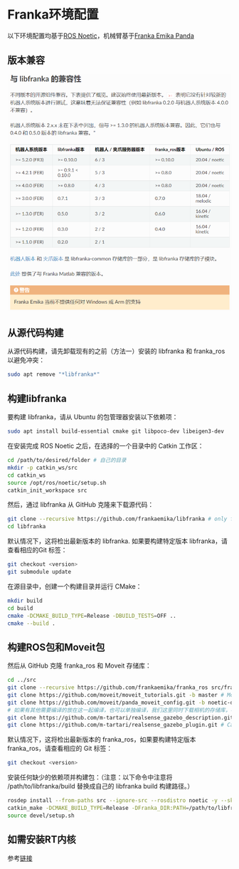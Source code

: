 # Franka环境配置
以下环境配置均基于[ROS Noetic](https://wiki.ros.org/noetic/Installation/Ubuntu)，机械臂基于[Franka Emika Panda](https://github.com/Liujian1997/Franka_env-Installation/Franka_Emika_Panda_Instruction_Handbook_CN.pdf)
## 版本兼容

![](https://github.com/Liujian1997/Franka_env-Installation/blob/main/img/Snipaste_2024-07-11_12-21-44.png)

## 从源代码构建

从源代码构建，请先卸载现有的之前（方法一）安装的 libfranka 和 franka_ros 以避免冲突：
```bash
sudo apt remove "*libfranka*"
```

## 构建libfranka

要构建 libfranka，请从 Ubuntu 的包管理器安装以下依赖项：
```bash
sudo apt install build-essential cmake git libpoco-dev libeigen3-dev
```
在安装完成 ROS Noetic 之后，在选择的一个目录中的 Catkin 工作区：
```bash
cd /path/to/desired/folder # 自己的目录
mkdir -p catkin_ws/src
cd catkin_ws
source /opt/ros/noetic/setup.sh
catkin_init_workspace src
```

然后，通过 libfranka 从 GitHub 克隆来下载源代码：

```bash
git clone --recursive https://github.com/frankaemika/libfranka # only for panda
cd libfranka
```

默认情况下，这将检出最新版本的 libfranka. 如果要构建特定版本 libfranka，请查看相应的Git 标签：

```bash
git checkout <version>
git submodule update
```
在源目录中，创建一个构建目录并运行 CMake：

```bash
mkdir build
cd build
cmake -DCMAKE_BUILD_TYPE=Release -DBUILD_TESTS=OFF ..
cmake --build .
```
## 构建ROS包和Moveit包

然后从 GitHub 克隆 franka_ros 和 Moveit 存储库：
```bash
cd ../src
git clone --recursive https://github.com/frankaemika/franka_ros src/franka_ros # franka_ros
git clone https://github.com/moveit/moveit_tutorials.git -b master # Moveit
git clone https://github.com/moveit/panda_moveit_config.git -b noetic-devel # Moveit
# 如果有其他需要编译的放在这一起编译，也可以单独编译，我们这里同时下载相机的存储库，不需要可以不下载
git clone https://github.com/m-tartari/realsense_gazebo_description.git # Camera
git clone https://github.com/m-tartari/realsense_gazebo_plugin.git # Camera plugin
```
默认情况下，这将检出最新版本的 franka_ros，如果要构建特定版本 franka_ros，请查看相应的 Git 标签：
```bash
git checkout <version>
```
安装任何缺少的依赖项并构建包：（注意：以下命令中注意将 /path/to/libfranka/build 替换成自己的 libfranka build 构建路径。）
```bash
rosdep install --from-paths src --ignore-src --rosdistro noetic -y --skip-keys libfranka
catkin_make -DCMAKE_BUILD_TYPE=Release -DFranka_DIR:PATH=/path/to/libfranka/build  
source devel/setup.sh
```

## 如需安装RT内核
参考[链接](https://franka.cn/FCI/installation_linux.html#setting-up-the-real-time-kernel)